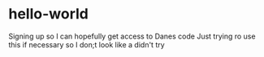 # hello-world
Signing up so I can hopefully get access to Danes code
Just trying ro use this if necessary so I don;t look like a didn't try
